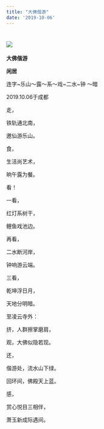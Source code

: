 ```yaml
---
title: "大佛偕游"
date: '2019-10-06'
---
```

  #  ![](/images/heshui.jpg)
  
  **大佛偕游**
  
  **闲居**
  
连字~乐山～露～系～戏~二水~钟 ～暗 

 
2019.10.06于成都 

走， 

铁轨通北南， 

邀仙游乐山。 

食， 

生活尚艺术，

晌午露为餐。

看！ 

一看， 

红灯系树干， 

鲤鱼戏池边。 

再看， 

二水断河岸，

钟响游云端。 

三看， 

乾坤浮日月， 

天地分明暗。

至凌云寺外：

挤，人群擦掌磨肩， 

观，大佛似隐若现。

还， 

偕游处，流水山下绿。

回环间，佛殿天上蓝。

感， 

赏心悦目三相伴， 

萧玉新成际遇间。 
